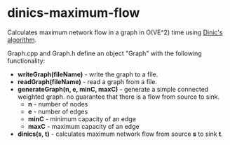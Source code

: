# dinics-maximum-flow
Calculates maximum network flow in a graph in O(VE^2) time using [Dinic's algorithm](https://en.wikipedia.org/wiki/Dinic%27s_algorithm).

Graph.cpp and Graph.h define an object "Graph" with the following functionality:
* **writeGraph(fileName)** - write the graph to a file.
* **readGraph(fileName)** - read a graph from a file.
* **generateGraph(n, e, minC, maxC)** - generate a simple connected weighted graph. no guarantee that there is a flow from source to sink. 
    * **n** - number of nodes
    - **e** - number of edges
    - **minC** - minimum capacity of an edge
    - **maxC** - maximum capacity of an edge
* **dinics(s, t)** - calculates maximum network flow from source **s** to sink **t**.
